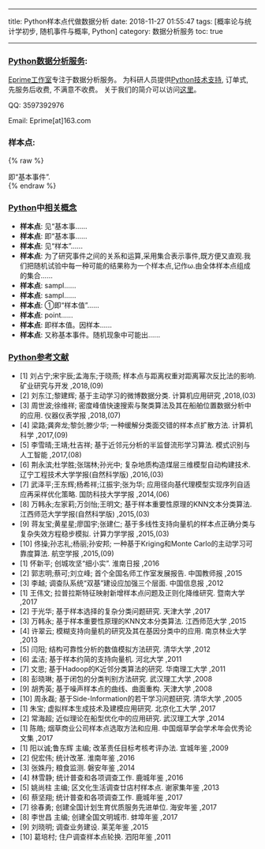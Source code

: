 
---
title: Python样本点代做数据分析
date: 2018-11-27 01:55:47
tags: [概率论与统计学初步, 随机事件与概率, Python]
category: 数据分析服务
toc: true

---



<span></span>
<!-- more -->

### [Python](/tags/Python/)[数据分析服务](/categories/数据分析服务/):
[Eprime工作室](http://Eprime.cn/)专注于数据分析服务。
为科研人员提供[Python技术支持](http://Eprime.cn/2018/08/18/Eprime工作室Python代做服务详情/), 订单式, 先服务后收费, 不满意不收费。
关于我们的简介可以访问[这里](http://Eprime.cn/2018/08/17/关于Eprime工作室/)。

QQ: 3597392976

Email: Eprime[at]163.com



### 样本点:

{% raw %}
<div class="p1">即“基本事件”.</div>
{% endraw %}



### [Python](/tags/Python/)中[相关概念](/categories/数据分析服务)

- **样本点**: 见“基本事......
- **样本点**: 即“基本事......
- **样本点**: 见“样本”......
- **样本点**: 为了研究事件之间的关系和运算,采用集合表示事件,既方便又直观.我们把随机试验中每一种可能的结果称为一个样本点,记作ω.由全体样本点组成的集合......
- **样本点**: sampl......
- **样本点**: sampl......
- **样本点**: ①即“样本值”......
- **样本点**: point......
- **样本点**: 即样本值。因样本......
- **样本点**: 又称基本事件。随机现象中可能出......


### [Python](/tags/Python/)[参考文献](/categories/数据分析服务/)

- [1]  刘占宁;宋宇辰;孟海东;于晓燕; 样本点与距离权重对距离幂次反比法的影响. 矿业研究与开发 ,2018,(09)
- [2]  刘东江;黎建辉; 基于主动学习的微博数据分类. 计算机应用研究 ,2018,(03)
- [3]  周世波;徐维祥; 密度峰值快速搜索与聚类算法及其在船舶位置数据分析中的应用. 仪器仪表学报 ,2018,(07)
- [4]  梁路;龚奔龙;黎剑;滕少华; 一种缓解分类面交错的样本点扩散方法. 计算机科学 ,2017,(09)
- [5]  李雪晴;王靖;杜吉祥; 基于近邻元分析的半监督流形学习算法. 模式识别与人工智能 ,2017,(08)
- [6]  荆永滨;杜学胜;张瑞林;孙光中; 复杂地质构造煤层三维模型自动构建技术. 辽宁工程技术大学学报(自然科学版) ,2016,(03)
- [7]  武泽平;王东辉;杨希祥;江振宇;张为华; 应用径向基代理模型实现序列自适应再采样优化策略. 国防科技大学学报 ,2014,(06)
- [8]  万韩永;左家莉;万剑怡;王明文; 基于样本重要性原理的KNN文本分类算法. 江西师范大学学报(自然科学版) ,2015,(03)
- [9]  蒋友宝;黄星星;廖国宇;张建仁; 基于多线性支持向量机的样本点正确分类与复杂失效方程稳步模拟. 计算力学学报 ,2015,(03)
- [10]  佟操;孙志礼;杨丽;孙安邦; 一种基于Kriging和Monte Carlo的主动学习可靠度算法. 航空学报 ,2015,(09)
- [1]  怀新平; 创城攻坚“细小实”. 淮南日报 ,2016
- [2]  郭志明;蔡可;刘立峰; 首个全国名师工作室发展报告. 中国教师报 ,2015
- [3]  李越; 调查队系统“双基”建设应加强三个层面. 中国信息报 ,2012
- [1]  王伟文; 拉普拉斯特征映射新增样本点问题及正则化降维研究. 暨南大学 ,2017
- [2]  于光华; 基于样本选择的复杂分类问题研究. 天津大学 ,2017
- [3]  万韩永; 基于样本重要性原理的KNN文本分类算法. 江西师范大学 ,2015
- [4]  许翠云; 模糊支持向量机的研究及其在基因分类中的应用. 南京林业大学 ,2013
- [5]  闫阳; 结构可靠性分析的数值模拟方法研究. 清华大学 ,2012
- [6]  孟洁; 基于样本约简的支持向量机. 河北大学 ,2011
- [7]  文思; 基于Hadoop的K近邻分类算法的研究. 华南理工大学 ,2011
- [8]  彭晓琳; 基于闭包的分类判别方法研究. 武汉理工大学 ,2008
- [9]  胡秀英; 基于噪声样本点的曲线、曲面重构. 天津大学 ,2008
- [10]  周永磊; 基于Side-Information的若干学习问题研究. 清华大学 ,2005
- [1]  朱宝; 虚拟样本生成技术及建模应用研究. 北京化工大学 ,2017
- [2]  常海超; 近似理论在船型优化中的应用研究. 武汉理工大学 ,2014
- [1]  陈皓; 烟草商业公司样本点选取方法和应用. 中国烟草学会学术年会优秀论文集 ,2017
- [1]  阳以诚;鲁东辉 主编; 改革责任目标考核考评办法. 宜城年鉴 ,2009
- [2]  倪宏伟; 统计改革. 淮南年鉴 ,2016
- [3]  张姝丹; 粮食监测. 磐安年鉴 ,2014
- [4]  林雪静; 统计普查和各项调查工作. 鹿城年鉴 ,2016
- [5]  姚尚柱 主编; 区文化生活调查廿店村样本点. 谢家集年鉴 ,2013
- [6]  蔡坚翔; 统计普查和各项调查工作. 鹿城年鉴 ,2017
- [7]  徐春勇; 创建全国计划生育优质服务先进单位. 海安年鉴 ,2017
- [8]  李世昌 主编; 创建全国文明城市. 蚌埠年鉴 ,2017
- [9]  刘晓明; 调查业务建设. 莱芜年鉴 ,2015
- [10]  葛培村; 住户调查样本点轮换. 泗阳年鉴 ,2011



